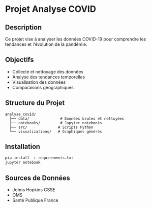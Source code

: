# Projet Analyse COVID

## Description
Ce projet vise à analyser les données COVID-19 pour comprendre les tendances et l'évolution de la pandémie.

## Objectifs
- Collecte et nettoyage des données
- Analyse des tendances temporelles
- Visualisation des données
- Comparaisons géographiques

## Structure du Projet
```
analyse_covid/
  ├── data/              # Données brutes et nettoyées
  ├── notebooks/         # Jupyter notebooks
  ├── src/              # Scripts Python
  └── visualizations/   # Graphiques générés
```

## Installation
```bash
pip install -r requirements.txt
jupyter notebook
```

## Sources de Données
- Johns Hopkins CSSE
- OMS
- Santé Publique France